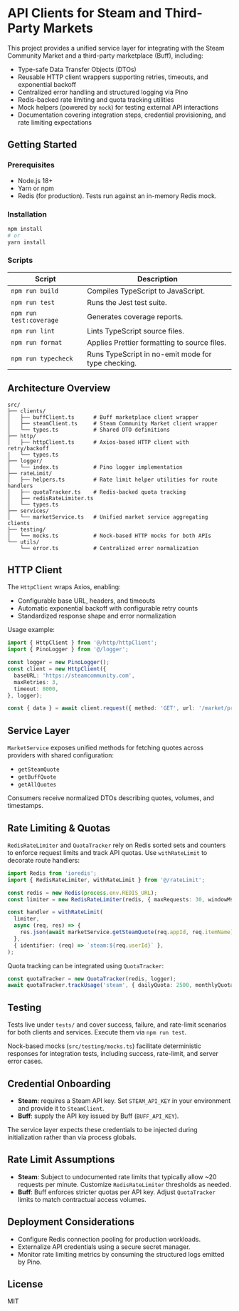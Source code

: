 # API Clients for Steam and Third-Party Markets

This project provides a unified service layer for integrating with the Steam Community Market and a third-party marketplace (Buff), including:

- Type-safe Data Transfer Objects (DTOs)
- Reusable HTTP client wrappers supporting retries, timeouts, and exponential backoff
- Centralized error handling and structured logging via Pino
- Redis-backed rate limiting and quota tracking utilities
- Mock helpers (powered by `nock`) for testing external API interactions
- Documentation covering integration steps, credential provisioning, and rate limiting expectations

## Getting Started

### Prerequisites

- Node.js 18+
- Yarn or npm
- Redis (for production). Tests run against an in-memory Redis mock.

### Installation

```bash
npm install
# or
yarn install
```

### Scripts

| Script | Description |
| --- | --- |
| `npm run build` | Compiles TypeScript to JavaScript. |
| `npm run test` | Runs the Jest test suite. |
| `npm run test:coverage` | Generates coverage reports. |
| `npm run lint` | Lints TypeScript source files. |
| `npm run format` | Applies Prettier formatting to source files. |
| `npm run typecheck` | Runs TypeScript in no-emit mode for type checking. |

## Architecture Overview

```
src/
├── clients/
│   ├── buffClient.ts      # Buff marketplace client wrapper
│   ├── steamClient.ts     # Steam Community Market client wrapper
│   └── types.ts           # Shared DTO definitions
├── http/
│   ├── httpClient.ts      # Axios-based HTTP client with retry/backoff
│   └── types.ts
├── logger/
│   └── index.ts           # Pino logger implementation
├── rateLimit/
│   ├── helpers.ts         # Rate limit helper utilities for route handlers
│   ├── quotaTracker.ts    # Redis-backed quota tracking
│   ├── redisRateLimiter.ts
│   └── types.ts
├── services/
│   └── marketService.ts   # Unified market service aggregating clients
├── testing/
│   └── mocks.ts           # Nock-based HTTP mocks for both APIs
└── utils/
    └── error.ts           # Centralized error normalization
```

## HTTP Client

The `HttpClient` wraps Axios, enabling:

- Configurable base URL, headers, and timeouts
- Automatic exponential backoff with configurable retry counts
- Standardized response shape and error normalization

Usage example:

```ts
import { HttpClient } from '@/http/httpClient';
import { PinoLogger } from '@/logger';

const logger = new PinoLogger();
const client = new HttpClient({
  baseURL: 'https://steamcommunity.com',
  maxRetries: 3,
  timeout: 8000,
}, logger);

const { data } = await client.request({ method: 'GET', url: '/market/priceoverview' });
```

## Service Layer

`MarketService` exposes unified methods for fetching quotes across providers with shared configuration:

- `getSteamQuote`
- `getBuffQuote`
- `getAllQuotes`

Consumers receive normalized DTOs describing quotes, volumes, and timestamps.

## Rate Limiting & Quotas

`RedisRateLimiter` and `QuotaTracker` rely on Redis sorted sets and counters to enforce request limits and track API quotas. Use `withRateLimit` to decorate route handlers:

```ts
import Redis from 'ioredis';
import { RedisRateLimiter, withRateLimit } from '@/rateLimit';

const redis = new Redis(process.env.REDIS_URL);
const limiter = new RedisRateLimiter(redis, { maxRequests: 30, windowMs: 60_000 });

const handler = withRateLimit(
  limiter,
  async (req, res) => {
    res.json(await marketService.getSteamQuote(req.appId, req.itemName));
  },
  { identifier: (req) => `steam:${req.userId}` },
);
```

Quota tracking can be integrated using `QuotaTracker`:

```ts
const quotaTracker = new QuotaTracker(redis, logger);
await quotaTracker.trackUsage('steam', { dailyQuota: 2500, monthlyQuota: 50_000 });
```

## Testing

Tests live under `tests/` and cover success, failure, and rate-limit scenarios for both clients and services. Execute them via `npm run test`.

Nock-based mocks (`src/testing/mocks.ts`) facilitate deterministic responses for integration tests, including success, rate-limit, and server error cases.

## Credential Onboarding

- **Steam**: requires a Steam API key. Set `STEAM_API_KEY` in your environment and provide it to `SteamClient`.
- **Buff**: supply the API key issued by Buff (`BUFF_API_KEY`).

The service layer expects these credentials to be injected during initialization rather than via process globals.

## Rate Limit Assumptions

- **Steam**: Subject to undocumented rate limits that typically allow ~20 requests per minute. Customize `RedisRateLimiter` thresholds as needed.
- **Buff**: Buff enforces stricter quotas per API key. Adjust `QuotaTracker` limits to match contractual access volumes.

## Deployment Considerations

- Configure Redis connection pooling for production workloads.
- Externalize API credentials using a secure secret manager.
- Monitor rate limiting metrics by consuming the structured logs emitted by Pino.

## License

MIT
